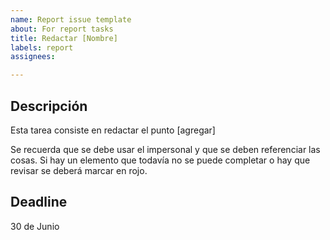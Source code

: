 ```yaml
---
name: Report issue template
about: For report tasks
title: Redactar [Nombre]
labels: report
assignees: 

---
```


## Descripción
Esta tarea consiste en redactar el punto [agregar]

Se recuerda que se debe usar el impersonal y que se deben referenciar las cosas. Si hay un elemento que todavía no se puede completar o hay que revisar se deberá marcar en rojo.

## Deadline
30 de Junio
